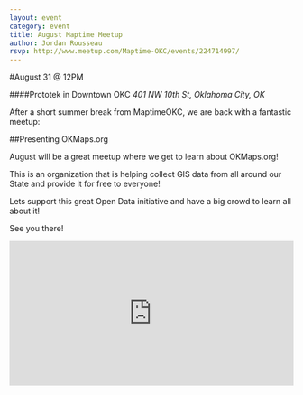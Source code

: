 ```yaml
---
layout: event
category: event
title: August Maptime Meetup
author: Jordan Rousseau
rsvp: http://www.meetup.com/Maptime-OKC/events/224714997/
---
```


#August 31 @ 12PM

####Prototek in Downtown OKC
*401 NW 10th St, Oklahoma City, OK*

After a short summer break from MaptimeOKC, we are back with a fantastic meetup:

##Presenting OKMaps.org

August will be a great meetup where we get to learn about OKMaps.org!

This is an organization that is helping collect GIS data from all around our State and provide it for free to everyone!

Lets support this great Open Data initiative and have a big crowd to learn all about it!

See you there!

<iframe width='100%' height='256px' frameBorder='0' src='https://a.tiles.mapbox.com/v4/jvrousseau.n74jigpo/attribution,zoompan,geocoder,share.html?access_token=pk.eyJ1IjoianZyb3Vzc2VhdSIsImEiOiJYYUNlcVRZIn0.lp0867Jn5ynlj72kMwICSA#17/35.479/-97.519'></iframe>
